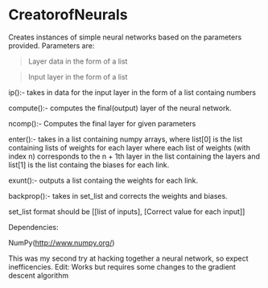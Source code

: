 # CreatorofNeurals
Creates instances of simple neural networks based on the parameters provided.
Parameters are: 

>Layer data in the form of a list 

>Input layer in the form of a list


ip():- takes in data for the input layer in the form of a list containg numbers

compute():- computes the final(output) layer of the neural network.

ncomp():- Computes the final layer for given parameters

enter():- takes in a list containing numpy arrays, where list[0] is the list containing lists of weights for each layer where each list of weights (with index n) corresponds to the n + 1th layer in the list containing the layers and list[1] is the list containg the biases for each link.

exunt():- outputs a list containg the weights for each link.

backprop():- takes in set_list and corrects the weights and biases.

set_list format should be [[list of inputs], [Correct value for each input]] 

Dependencies:

NumPy(http://www.numpy.org/)

This was my second try at hacking together a neural network, so expect inefficencies.
Edit: Works but requires some changes to the gradient descent algorithm
